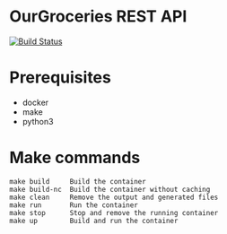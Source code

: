 # OurGroceries REST API
[![Build Status](https://api.travis-ci.org/adammansfield/ourgroceries-rest-api.svg?branch=master)](https://travis-ci.org/adammansfield/ourgroceries-rest-api)

# Prerequisites
- docker
- make
- python3

# Make commands
```
make build     Build the container
make build-nc  Build the container without caching
make clean     Remove the output and generated files
make run       Run the container
make stop      Stop and remove the running container
make up        Build and run the container
```
